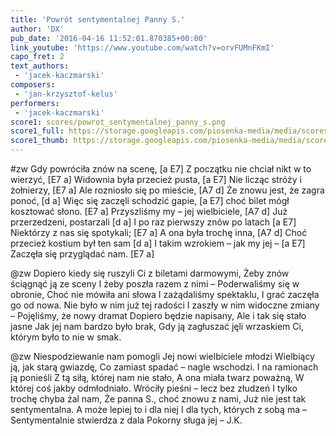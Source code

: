 ```yaml
---
title: 'Powrót sentymentalnej Panny S.'
author: 'DX'
pub_date: '2016-04-16 11:52:01.870385+00:00'
link_youtube: 'https://www.youtube.com/watch?v=orvFUMnFKmI'
capo_fret: 2
text_authors:
 - 'jacek-kaczmarski'
composers:
 - 'jan-krzysztof-kelus'
performers:
 - 'jacek-kaczmarski'
score1: scores/powrot_sentymentalnej_panny_s.png
score1_full: https://storage.googleapis.com/piosenka-media/media/scores/powrot_sentymentalnej_panny_s.png
score1_thumb: https://storage.googleapis.com/piosenka-media/media/scores/powrot_sentymentalnej_panny_s.png.180x0_q85_upscale.png
---
```


#zw
Gdy powróciła znów na scenę, [a E7]
Z początku nie chciał nikt w to wierzyć, [E7 a]
Widownia była przecież pusta, [a E7]
Nie licząc stróży i żołnierzy, [E7 a]
Ale rozniosło się po mieście, [A7 d]
Że znowu jest, że zagra ponoć, [d a]
Więc się zaczęli schodzić gapie, [a E7]
choć bilet mógł kosztować słono. [E7 a]
Przyszliśmy my – jej wielbiciele, [A7 d]
Już przerzedzeni, postarzali [d a]
I po raz pierwszy znów po latach [a E7]
Niektórzy z nas się spotykali; [E7 a]
A ona była trochę inna, [A7 d]
Choć przecież kostium był ten sam [d a]
I takim wzrokiem – jak my jej – [a E7]
Zaczęła się przyglądać nam. [E7 a]

@zw
Dopiero kiedy się ruszyli
Ci z biletami darmowymi,
Żeby znów ściągnąć ją ze sceny
I żeby poszła razem z nimi –
Poderwaliśmy się w obronie,
Choć nie mówiła ani słowa
I zażądaliśmy spektaklu,
I grać zaczęła go od nowa.
Nie było w nim już tej radości
I zaszły w nim widoczne zmiany –
Pojęliśmy, że nowy dramat
Dopiero będzie napisany,
Ale i tak się stało jasne
Jak jej nam bardzo było brak,
Gdy ją zagłuszać jęli wrzaskiem
Ci, którym było to nie w smak.

@zw
Niespodziewanie nam pomogli
Jej nowi wielbiciele młodzi
Wielbiący ją, jak starą gwiazdę,
Co zamiast spadać – nagle wschodzi.
I na ramionach ją ponieśli
Z tą siłą, której nam nie stało,
A ona miała twarz poważną,
W której coś jakby odmłodniało.
Wróciły pieśni – lecz bez złudzeń
I tylko trochę chyba żal nam,
Że panna S., choć znowu z nami,
Już nie jest tak sentymentalna.
A może lepiej to i dla niej
I dla tych, których z sobą ma –
Sentymentalnie stwierdza z dala
Pokorny sługa jej – J.K.